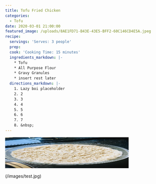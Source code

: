 ```yaml
---
title: Tofu Fried Chicken
categories:
  - Tofu
date: 2020-03-01 21:00:00
featured_image: /uploads/8AE1FD71-B43E-43E5-BFF2-60C146CD4E5A.jpeg
recipe:
  servings: 'Serves: 3 people'
  prep:
  cook: 'Cooking Time: 15 minutes'
  ingredients_markdown: |-
    * Tofu
    * All Purpose Flour
    * Gravy Granules
    * insert rest later
  directions_markdown: |-
    1. Lazy boi placeholder
    2. 2
    3. 3
    4. 4
    5. 5
    6. 6
    7. 7
    8. &nbsp;
---
```


<img src="/images/test.jpg" height="100px" width="400px" >

(/images/test.jpg)



